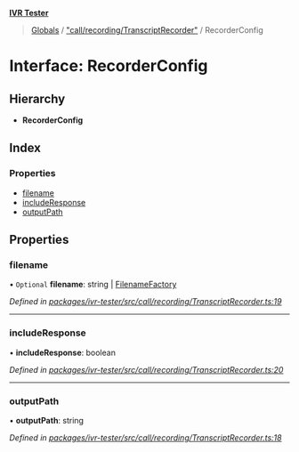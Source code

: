 **[IVR Tester](../README.md)**

> [Globals](../README.md) / ["call/recording/TranscriptRecorder"](../modules/_call_recording_transcriptrecorder_.md) / RecorderConfig

# Interface: RecorderConfig

## Hierarchy

* **RecorderConfig**

## Index

### Properties

* [filename](_call_recording_transcriptrecorder_.recorderconfig.md#filename)
* [includeResponse](_call_recording_transcriptrecorder_.recorderconfig.md#includeresponse)
* [outputPath](_call_recording_transcriptrecorder_.recorderconfig.md#outputpath)

## Properties

### filename

• `Optional` **filename**: string \| [FilenameFactory](../modules/_call_recording_filename_filenamefactory_.md#filenamefactory)

*Defined in [packages/ivr-tester/src/call/recording/TranscriptRecorder.ts:19](https://github.com/SketchingDev/ivr-tester/blob/e17074e/packages/ivr-tester/src/call/recording/TranscriptRecorder.ts#L19)*

___

### includeResponse

•  **includeResponse**: boolean

*Defined in [packages/ivr-tester/src/call/recording/TranscriptRecorder.ts:20](https://github.com/SketchingDev/ivr-tester/blob/e17074e/packages/ivr-tester/src/call/recording/TranscriptRecorder.ts#L20)*

___

### outputPath

•  **outputPath**: string

*Defined in [packages/ivr-tester/src/call/recording/TranscriptRecorder.ts:18](https://github.com/SketchingDev/ivr-tester/blob/e17074e/packages/ivr-tester/src/call/recording/TranscriptRecorder.ts#L18)*
